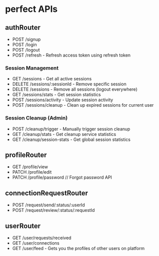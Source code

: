 # perfect APIs

## authRouter
- POST /signup
- POST /login
- POST /logout
- POST /refresh - Refresh access token using refresh token

### Session Management
- GET /sessions - Get all active sessions
- DELETE /sessions/:sessionId - Remove specific session
- DELETE /sessions - Remove all sessions (logout everywhere)
- GET /sessions/stats - Get session statistics
- POST /sessions/activity - Update session activity
- POST /sessions/cleanup - Clean up expired sessions for current user

### Session Cleanup (Admin)
- POST /cleanup/trigger - Manually trigger session cleanup
- GET /cleanup/stats - Get cleanup service statistics
- GET /cleanup/session-stats - Get global session statistics

## profileRouter
- GET /profile/view
- PATCH /profile/edit
- PATCH /profile/password // Forgot password API

## connectionRequestRouter
- POST /request/send/:status/:userId 
- POST /request/review/:status/:requestId

## userRouter
- GET /user/requests/received
- GET /user/connections
- GET /user/feed - Gets you the profiles of other users on platform

